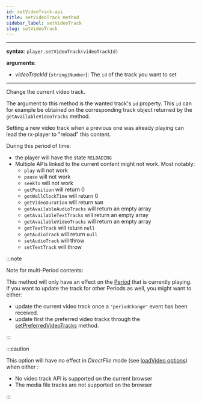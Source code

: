 ```yaml
---
id: setVideoTrack-api
title: setVideoTrack method
sidebar_label: setVideoTrack
slug: setVideoTrack
---
```


---

**syntax**: `player.setVideoTrack(videoTrackId)`

**arguments**:

- _videoTrackId_ (`string|Number`): The `id` of the track you want to set

---

Change the current video track.

The argument to this method is the wanted track's `id` property. This `id` can
for example be obtained on the corresponding track object returned by the
`getAvailableVideoTracks` method.

Setting a new video track when a previous one was already playing can lead the
rx-player to "reload" this content.

During this period of time:

- the player will have the state `RELOADING`
- Multiple APIs linked to the current content might not work.
  Most notably:
  - `play` will not work
  - `pause` will not work
  - `seekTo` will not work
  - `getPosition` will return 0
  - `getWallClockTime` will return 0
  - `getVideoDuration` will return `NaN`
  - `getAvailableAudioTracks` will return an empty array
  - `getAvailableTextTracks` will return an empty array
  - `getAvailableVideoTracks` will return an empty array
  - `getTextTrack` will return `null`
  - `getAudioTrack` will return `null`
  - `setAudioTrack` will throw
  - `setTextTrack` will throw

:::note

Note for multi-Period contents:

This method will only have an effect on the [Period](../../glossary.md#period) that is
currently playing.
If you want to update the track for other Periods as well, you might want to
either:

- update the current video track once a `"periodChange"` event has been
  received.
- update first the preferred video tracks through the
  [setPreferredVideoTracks](./setPreferredVideoTracks.md) method.

:::

:::caution

This option will have no effect in _DirectFile_ mode
(see [loadVideo options](./../basicMethods/loadVideo.md#transport)) when either :

- No video track API is supported on the current browser
- The media file tracks are not supported on the browser

:::
